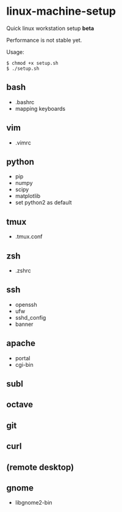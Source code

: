 # linux-machine-setup
Quick linux workstation setup **beta**

Performance is not stable yet.

Usage: 
```
$ chmod +x setup.sh
$ ./setup.sh
```

## bash
- .bashrc
- mapping keyboards

## vim
- .vimrc

## python
- pip
- numpy
- scipy
- matplotlib
- set python2 as default

## tmux
- .tmux.conf

## zsh
- .zshrc

## ssh
- openssh
- ufw
- sshd_config
- banner

## apache
- portal
- cgi-bin

## subl

## octave

## git

## curl

## (remote desktop)

## gnome
- libgnome2-bin
